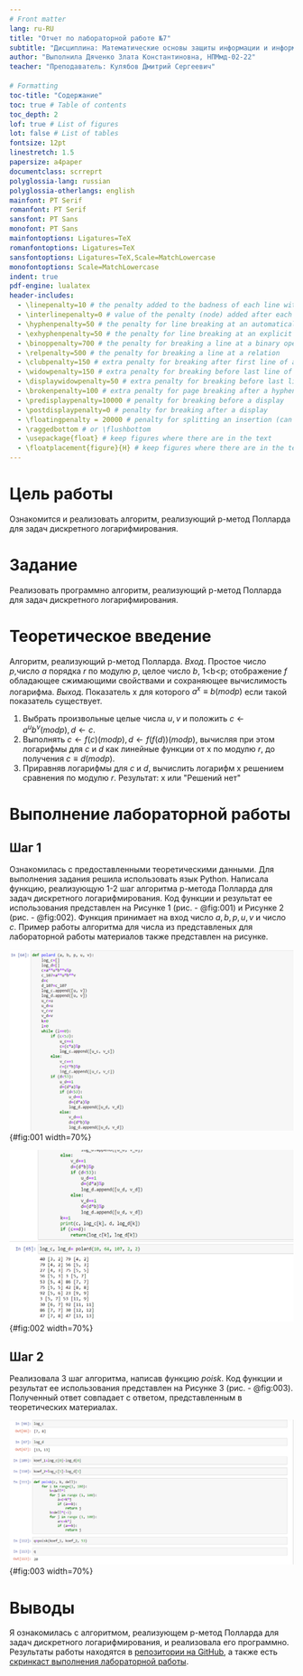 ```yaml
---
# Front matter
lang: ru-RU
title: "Отчет по лабораторной работе №7"
subtitle: "Дисциплина: Математические основы защиты информации и информационной безопасности"
author: "Выполнила Дяченко Злата Константиновна, НПМмд-02-22"
teacher: "Преподаватель: Кулябов Дмитрий Сергеевич"

# Formatting
toc-title: "Содержание"
toc: true # Table of contents
toc_depth: 2
lof: true # List of figures
lot: false # List of tables
fontsize: 12pt
linestretch: 1.5
papersize: a4paper
documentclass: scrreprt
polyglossia-lang: russian
polyglossia-otherlangs: english
mainfont: PT Serif
romanfont: PT Serif
sansfont: PT Sans
monofont: PT Sans
mainfontoptions: Ligatures=TeX
romanfontoptions: Ligatures=TeX
sansfontoptions: Ligatures=TeX,Scale=MatchLowercase
monofontoptions: Scale=MatchLowercase
indent: true
pdf-engine: lualatex
header-includes:
  - \linepenalty=10 # the penalty added to the badness of each line within a paragraph (no associated penalty node) Increasing the value makes tex try to have fewer lines in the paragraph.
  - \interlinepenalty=0 # value of the penalty (node) added after each line of a paragraph.
  - \hyphenpenalty=50 # the penalty for line breaking at an automatically inserted hyphen
  - \exhyphenpenalty=50 # the penalty for line breaking at an explicit hyphen
  - \binoppenalty=700 # the penalty for breaking a line at a binary operator
  - \relpenalty=500 # the penalty for breaking a line at a relation
  - \clubpenalty=150 # extra penalty for breaking after first line of a paragraph
  - \widowpenalty=150 # extra penalty for breaking before last line of a paragraph
  - \displaywidowpenalty=50 # extra penalty for breaking before last line before a display math
  - \brokenpenalty=100 # extra penalty for page breaking after a hyphenated line
  - \predisplaypenalty=10000 # penalty for breaking before a display
  - \postdisplaypenalty=0 # penalty for breaking after a display
  - \floatingpenalty = 20000 # penalty for splitting an insertion (can only be split footnote in standard LaTeX)
  - \raggedbottom # or \flushbottom
  - \usepackage{float} # keep figures where there are in the text
  - \floatplacement{figure}{H} # keep figures where there are in the text
---
```


# Цель работы

Ознакомится и реализовать алгоритм, реализующий p-метод Полларда для задач дискретного логарифмирования.

# Задание

Реализовать программно алгоритм, реализующий p-метод Полларда для задач дискретного логарифмирования.

# Теоретическое введение

Алгоритм, реализующий p-метод Полларда.
  *Вход*. Простое число $p$,число $a$ порядка $r$ по модулю $p$, целое число $b$, 1<b<p; отображение $f$ обладающее сжимающими свойствами и сохраняющее вычислимость логарифма.
  *Выход*. Показатель x для которого $a^x≡b(mod p)$ если такой показатель существует.
  1. Выбрать произвольные целые числа $u, v$ и положить $c←a^ub^v(mod p), d←c$.
  2. Выполнять $c ← f(c)(mod p), d ← f(f(d))(mod p)$, вычисляя при этом логарифмы для $c$ и $d$ как линейные функции от x по модулю $r$, до получения $c≡d(modp)$.
  3. Приравняв логарифмы для $c$ и $d$, вычислить логарифм x решением сравнения по модулю $r$. Результат: x или "Решений нет"

# Выполнение лабораторной работы

## Шаг 1

Ознакомилась с предоставленными теоретическими данными. Для выполнения задания решила использовать язык Python. Написала функцию, реализующую 1-2 шаг алгоритма p-метода Полларда для задач дискретного логарифмирования. Код функции и результат ее использования представлен на Рисунке 1 (рис. - @fig:001) и Рисунке 2 (рис. - @fig:002). Функция принимает на вход число $a, b, p, u, v$ и число $c$. Пример работы алгоритма для числа из представленых для лабораторной работы материалов также представлен на рисунке.

![Реализация шагов 1 и 2 алгоритма, реализующего p-метод Полларда для задач дискретного логарифмирования](images/2.png){#fig:001 width=70%}

![Реализация шагов 1 и 2 алгоритма, реализующего p-метод Полларда для задач дискретного логарифмирования](images/3.png){#fig:002 width=70%}

## Шаг 2

Реализовала 3 шаг алгоритма, написав функцию *poisk*. Код функции и результат ее использования представлен на Рисунке 3 (рис. - @fig:003). Полученный ответ совпадает с ответом, представленным в теоретических материалах.

![Реализация 3 шага алгоритма](images/4.png){#fig:003 width=70%}

# Выводы

Я ознакомилась с алгоритмом, реализующем p-метод Полларда для задач дискретного логарифмирования, и реализовала его программно. Результаты работы находятся в [репозитории на GitHub](https://github.com/ZlataDyachenko/workD), а также есть [скринкаст выполнения лабораторной работы](https://www.youtube.com/watch?v=Zj6k0AjUHYA).
